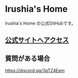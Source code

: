 # Irushia's Home
Irushia's Home の公式GitHubです。

## [公式サイトへアクセス](https://www.irushiahomes.com/)

 ## 質問がある場合 
https://discord.gg/3gTZ4Eem
